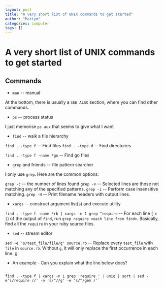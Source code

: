 ```yaml
---
layout: post
title: "A very short list of UNIX commands to get started"
author: "Martym"
categories: computer
tags: []
---
```


# A very short list of UNIX commands to get started

## Commands

- `man` -- manual

At the bottom, there is usually a `SEE ALSO` section, where you can
find other commands.

- `ps` -- process status

I just memorise `ps aux` that seems to give what I want

- `find` -- walk a file hierarchy

`find . -type f` -- Find files
`find . -type d` -- Find directories

`find . -type f -name *go` -- Find go files

- `grep` and friends -- file pattern searcher

I only use `grep`. Here are the common options:

`grep -c` -- the number of lines found
`grep -v` -- Selected lines are those not matching any of the specified patterns.
`grep -i` -- Perform case insensitive matching.
`grep -H` -- Print filename headers with output lines.

- `xargs` -- construct argument list(s) and execute utility

`find . -type f -name *rb | xargs -n 1 grep ^require` -- For each line (`-n 1`)
of the output of `find`, run `grep require <each line from
find>`. Basically, find all the `require` in your ruby source files.

- `sed` -- stream editor

`sed -e 's/test_file/file/g' source.rb` -- Replace every `test_file`
with `file` in `source.rb`. Without `g`, it will only replace the first
occurrence in each line.
g
- An example - Can you explain what the line below does?

``` shell

find . -type f | xargs -n 1 grep 'require ' | uniq | sort | sed -e's/require //' -e 's/"//g' -e 's/^/gem /'`

```
